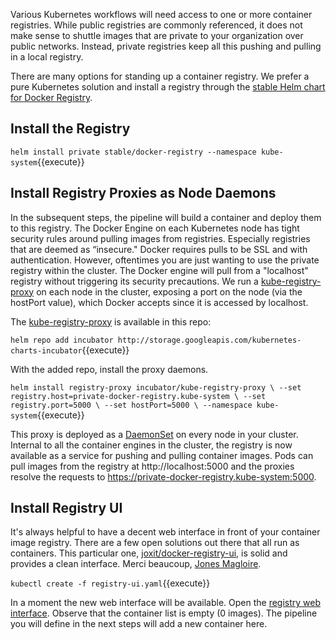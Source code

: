 Various Kubernetes workflows will need access to one or more container registries. While public registries are commonly referenced,  it does not make sense to shuttle images that are private to your organization over public networks. Instead, private registries keep all this pushing and pulling in a local registry.

There are many options for standing up a container registry. We prefer a pure Kubernetes solution and install a registry through the [stable Helm chart for Docker Registry](https://github.com/helm/charts/tree/master/stable/docker-registry#docker-registry-helm-chart).

## Install the Registry

`helm install private stable/docker-registry --namespace kube-system`{{execute}}

## Install Registry Proxies as Node Daemons

In the subsequent steps, the pipeline will build a container and deploy them to this registry. The Docker Engine on each Kubernetes node has tight security rules around pulling images from registries. Especially registries that are deemed as “insecure." Docker requires pulls to be SSL and with authentication. However, oftentimes you are just wanting to use the private registry within the cluster. The Docker engine will pull from a "localhost" registry without triggering its security precautions. We run a [kube-registry-proxy](https://github.com/helm/charts/blob/master/incubator/kube-registry-proxy/README.md) on each node in the cluster, exposing a port on the node (via the hostPort value), which Docker accepts since it is accessed by localhost.

The [kube-registry-proxy](https://github.com/helm/charts/blob/master/incubator/kube-registry-proxy/README.md) is available in this repo:

`helm repo add incubator http://storage.googleapis.com/kubernetes-charts-incubator`{{execute}}

With the added repo, install the proxy daemons.

`helm install registry-proxy incubator/kube-registry-proxy \
--set registry.host=private-docker-registry.kube-system \
--set registry.port=5000 \
--set hostPort=5000 \
--namespace kube-system`{{execute}}

This proxy is deployed as a [DaemonSet](https://kubernetes.io/docs/concepts/workloads/controllers/daemonset/) on every node in your cluster. Internal to all the container engines in the cluster, the registry is now available as a service for pushing and pulling container images. Pods can pull images from the registry at http://localhost:5000 and the proxies resolve the requests to https://private-docker-registry.kube-system:5000.

## Install Registry UI

It's always helpful to have a decent web interface in front of your container image registry. There are a few open solutions out there that all run as containers. This particular one, [joxit/docker-registry-ui](https://github.com/Joxit/docker-registry-ui), is solid and provides a clean interface. Merci beaucoup, [Jones Magloire](https://joxit.dev/).

`kubectl create -f registry-ui.yaml`{{execute}}

In a moment the new web interface will be available. Open the [registry web interface](
https://[[HOST_SUBDOMAIN]]-31000-[[KATACODA_HOST]].environments.katacoda.com/). Observe that the container list is empty (0 images). The pipeline you will define in the next steps will add a new container here.
